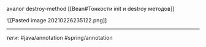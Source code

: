 аналог destroy-method [[Bean#Тонкости init и destroy методов]]

![[Pasted image 20210226235122.png]]

---
*теги:* #java/annotation  #spring/annotation 